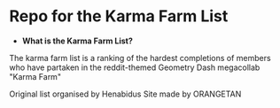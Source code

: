# Repo for the Karma Farm List

- **What is the Karma Farm List?**

The karma farm list is a ranking of the hardest completions of members who have partaken in the reddit-themed Geometry Dash megacollab "Karma Farm"

Original list organised by Henabidus
Site made by ORANGETAN

